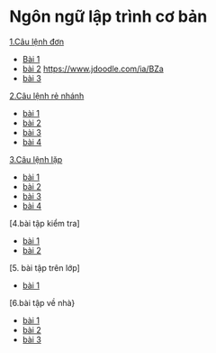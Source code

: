 # Ngôn ngữ lập trình cơ bản
[1.Câu lệnh đơn](https://hoctructuyencntt.github.io/NNLT/Bai02.html)

- [Bài 1](https://www.jdoodle.com/embed/v0/5FZE )
- [bài 2](jdoodle.com/ia/BAQ)
https://www.jdoodle.com/ia/BZa
- [bài 3](https://www.jdoodle.com/iembed/v0/BqW)

 [2.Câu lệnh rẻ nhánh](https://hoctructuyencntt.github.io/NNLT/Bai03.html)

- [bài 1](https://www.jdoodle.com/iembed/v0/Bu5)
- [bài 2](https://www.jdoodle.com/iembed/v0/Bu7)
- [bài 3](https://www.jdoodle.com/iembed/v0/Bu8)
- [bài 4](https://www.jdoodle.com/iembed/v0/Bu9)

[3.Câu lệnh lặp](https://hoctructuyencntt.github.io/NNLT/Bai04.html)

- [bài 1](https://www.jdoodle.com/iembed/v0/Bub)
- [bài 2](https://www.jdoodle.com/iembed/v0/Bud)
- [bài 3](https://www.jdoodle.com/iembed/v0/BAc)
- [bài 4](https://www.jdoodle.com/iembed/v0/Buf)

[4.bài tập kiểm tra]

- [bài 1](https://www.jdoodle.com/iembed/v0/Bui)
- [bài 2](https://www.jdoodle.com/iembed/v0/Buj)

[5. bài tập trên lớp]
- [bài 1](https://www.jdoodle.com/iembed/v0/BAb)

[6.bài tập về nhà}
- [bài 1](https://www.jdoodle.com/iembed/v0/BBr)
- [bài 2](https://www.jdoodle.com/embed/v0/5G01)
- [bài 3](https://www.jdoodle.com/iembed/v0/BAX)
